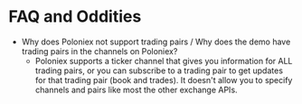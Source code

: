 # FAQ and Oddities

* Why does Poloniex not support trading pairs / Why does the demo have trading pairs in the channels on Poloniex?
  - Poloniex supports a ticker channel that gives you information for ALL trading pairs, or you can subscribe to a trading pair to get updates for that trading pair (book and trades). It doesn't allow you to specify channels and pairs like most the other exchange APIs.
